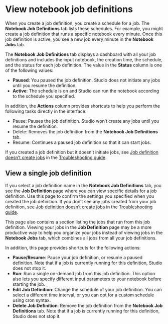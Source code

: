 # View notebook job definitions<a name="view-def-detail-notebook-auto-run"></a>

When you create a job definition, you create a schedule for a job\. The **Notebook Job Definitions** tab lists these schedules\. For example, you might create a job definition that runs a specific notebook every minute\. Once this job definition is active, you see a new job every minute in the **Notebook Jobs** tab\.

The **Notebook Job Definitions** tab displays a dashboard with all your job definitions and includes the input notebook, the creation time, the schedule, and the status for each job definition\. The value in the **Status** column is one of the following values:
+ **Paused**: You paused the job definition\. Studio does not initiate any jobs until you resume the definition\.
+ **Active**: The schedule is on and Studio can run the notebook according to the schedule you specified\.

In addition, the **Actions** column provides shortcuts to help you perform the following tasks directly in the interface:
+ Pause: Pauses the job definition\. Studio won’t create any jobs until you resume the definition\.
+ Delete: Removes the job definition from the **Notebook Job Definitions** tab\.
+ Resume: Continues a paused job definition so that it can start jobs\.

If you created a job definition but it doesn’t initiate jobs, see [Job definition doesn’t create jobs](notebook-auto-run-troubleshoot.md#notebook-auto-run-troubleshoot-no-jobs) in the [Troubleshooting guide](notebook-auto-run-troubleshoot.md)\.

## View a single job definition<a name="view-job-definition-detail-page"></a>

If you select a job definition name in the **Notebook Job Definitions** tab, you see the **Job Definition** page where you can view specific details for a job definition\. Use this page to confirm the settings you specified when you created the job definition\. If you don’t see any jobs created from your job definition, see [Job definition doesn’t create jobs](notebook-auto-run-troubleshoot.md#notebook-auto-run-troubleshoot-no-jobs) in the [Troubleshooting guide](notebook-auto-run-troubleshoot.md)\.

This page also contains a section listing the jobs that run from this job definition\. Viewing your jobs in the **Job Definition** page may be a more productive way to help you organize your jobs instead of viewing jobs in the **Notebook Jobs** tab, which combines all jobs from all your job definitions\.

In addition, this page provides shortcuts for the following actions:
+ **Pause/Resume**: Pause your job definition, or resume a paused definition\. Note that if a job is currently running for this definition, Studio does not stop it\.
+ **Run**: Run a single on\-demand job from this job definition\. This option also lets you specify different input parameters to your notebook before starting the job\.
+ **Edit Job Definition**: Change the schedule of your job definition\. You can select a different time interval, or you can opt for a custom schedule using cron syntax\.
+ **Delete Job Definition**: Remove the job definition from the **Notebook Job Definitions** tab\. Note that if a job is currently running for this definition, Studio does not stop it\.